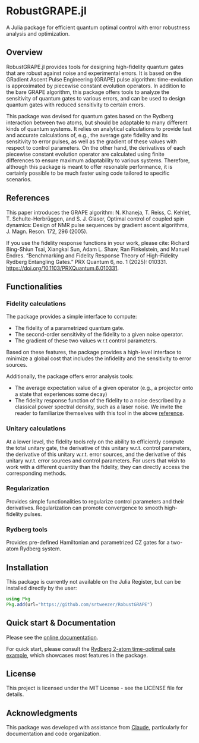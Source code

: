 # RobustGRAPE.jl

A Julia package for efficient quantum optimal control with error robustness analysis and optimization.

## Overview

RobustGRAPE.jl provides tools for designing high-fidelity quantum gates that are robust against noise and experimental errors. It is based on the GRadient Ascent Pulse Engineering (GRAPE) pulse algorithm: time-evolution is approximated by piecewise constant evolution operators. In addition to the bare GRAPE algorithm, this package offers tools to analyze the sensitivity of quantum gates to various errors, and can be used to design quantum gates with reduced sensitivity to certain errors.

This package was devised for quantum gates based on the Rydberg interaction between two atoms, but should be adaptable to many different kinds of quantum systems. It relies on analytical calculations to provide fast and accurate calculations of, e.g., the average gate fidelity and its sensitivity to error pulses, as well as the gradient of these values with respect to control parameters. On the other hand, the derivatives of each piecewise constant evolution operator are calculated using finite differences to ensure maximum adaptability to various systems. Therefore, although this package is meant to offer resonable performance, it is certainly possible to be much faster using code tailored to specific scenarios.

## References

This paper introduces the GRAPE algorithm: N. Khaneja, T. Reiss, C. Kehlet, T. Schulte-Herbrüggen, and S. J. Glaser, Optimal control of coupled spin dynamics: Design of NMR pulse sequences by gradient ascent algorithms, J. Magn. Reson. 172, 296 (2005).

If you use the fidelity response functions in your work, please cite: Richard Bing-Shiun Tsai, Xiangkai Sun, Adam L. Shaw, Ran Finkelstein, and Manuel Endres. “Benchmarking and Fidelity Response Theory of High-Fidelity Rydberg Entangling Gates.” PRX Quantum 6, no. 1 (2025): 010331. https://doi.org/10.1103/PRXQuantum.6.010331.

## Functionalities

### Fidelity calculations

The package provides a simple interface to compute:
- The fidelity of a parametrized quantum gate.
- The second-order sensitivity of the fidelity to a given noise operator.
- The gradient of these two values w.r.t control parameters.

Based on these features, the package provides a high-level interface to minimize a global cost that includes the infidelity and the sensitivity to error sources.

Additionally, the package offers error analysis tools:
- The average expectation value of a given operator (e.g., a projector onto a state that experiences some decay)
- The fidelity response function of the fidelity to a noise described by a classical power spectral density, such as a laser noise. We invite the reader to familiarize themselves with this tool in the above [reference](https://doi.org/10.1103/PRXQuantum.6.010331).

### Unitary calculations

At a lower level, the fidelity tools rely on the ability to efficiently compute the total unitary gate, the derivative of this unitary w.r.t. control parameters, the derivative of this unitary w.r.t. error sources, and the derivative of this unitary w.r.t. error sources and control parameters. For users that wish to work with a different quantity than the fidelity, they can directly access the corresponding methods.

### Regularization

Provides simple functionalities to regularize control parameters and their derivatives. Regularization can promote convergence to smooth high-fidelity pulses.

### Rydberg tools

Provides pre-defined Hamiltonian and parametrized CZ gates for a two-atom Rydberg system.

## Installation

This package is currently not available on the Julia Register, but can be installed directly by the user:

```julia
using Pkg
Pkg.add(url="https://github.com/srtweezer/RobustGRAPE")
```


## Quick start & Documentation

Please see the [online documentation](https://srtweezer.github.io/RobustGRAPE/).

For quick start, please consult the [Rydberg 2-atom time-optimal gate example](https://srtweezer.github.io/RobustGRAPE/dev/examples/), which showcases most features in the package.

## License

This project is licensed under the MIT License - see the LICENSE file for details.

## Acknowledgments

This package was developed with assistance from [Claude](https://claude.ai), particularly for documentation and code organization.